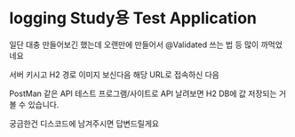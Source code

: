 # logging Study용 Test Application

일단 대충 만들어보긴 했는데 오랜만에 만들어서 @Validated 쓰는 법 등 많이 까먹었네요

서버 키시고 H2 경로 이미지 보신다음 해당 URL로 접속하신 다음

PostMan 같은 API 테스트 프로그램/사이트로 API 날려보면
H2 DB에 값 저장되는 거 볼 수 있습니다.

궁금한건 디스코드에 남겨주시면 답변드릴게요
